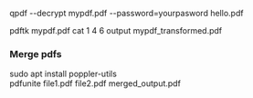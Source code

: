 qpdf --decrypt mypdf.pdf --password=yourpasword hello.pdf


pdftk mypdf.pdf cat 1 4 6 output mypdf_transformed.pdf 

### Merge pdfs

sudo apt install poppler-utils  
pdfunite file1.pdf file2.pdf merged_output.pdf
